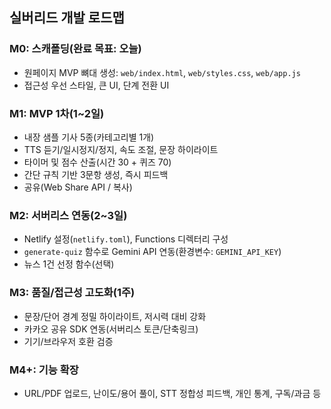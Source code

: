 ## 실버리드 개발 로드맵

### M0: 스캐폴딩(완료 목표: 오늘)
- 원페이지 MVP 뼈대 생성: `web/index.html`, `web/styles.css`, `web/app.js`
- 접근성 우선 스타일, 큰 UI, 단계 전환 UI

### M1: MVP 1차(1~2일)
- 내장 샘플 기사 5종(카테고리별 1개)
- TTS 듣기/일시정지/정지, 속도 조절, 문장 하이라이트
- 타이머 및 점수 산출(시간 30 + 퀴즈 70)
- 간단 규칙 기반 3문항 생성, 즉시 피드백
- 공유(Web Share API / 복사)

### M2: 서버리스 연동(2~3일)
- Netlify 설정(`netlify.toml`), Functions 디렉터리 구성
- `generate-quiz` 함수로 Gemini API 연동(환경변수: `GEMINI_API_KEY`)
- 뉴스 1건 선정 함수(선택)

### M3: 품질/접근성 고도화(1주)
- 문장/단어 경계 정밀 하이라이트, 저시력 대비 강화
- 카카오 공유 SDK 연동(서버리스 토큰/단축링크)
- 기기/브라우저 호환 검증

### M4+: 기능 확장
- URL/PDF 업로드, 난이도/용어 풀이, STT 정합성 피드백, 개인 통계, 구독/과금 등



